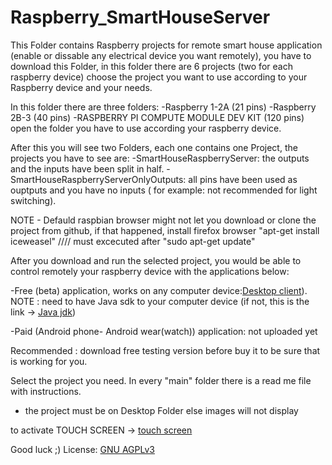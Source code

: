 # Raspberry_SmartHouseServer


This Folder contains Raspberry projects for remote smart house application (enable or dissable any electrical device you want remotely), you have to download this Folder, in this folder there are 6 projects (two for each raspberry device)  choose the project you want to use according to your Raspberry device and your needs.


In this folder there are three folders:
 -Raspberry 1-2A (21 pins)
 -Raspberry 2B-3 (40 pins)
 -RASPBERRY PI COMPUTE MODULE DEV KIT (120 pins)
open the folder you have to use according your raspberry device.

After this you will see two Folders, each one contains one Project, the projects you have to see are:
 -SmartHouseRaspberryServer: the outputs and the inputs have been split in half.
 -SmartHouseRaspberryServerOnlyOutputs: all pins have been used as ouptputs and you have no inputs ( for example: not recommended for light switching). 


NOTE - Defauld raspbian browser might not let you download or clone the project from github, if that happened, install firefox browser "apt-get install iceweasel" 
//// must excecuted after "sudo apt-get update" 

After you download and run the selected project, you would be able to control remotely your raspberry device with the applications below:


-Free (beta) application, works on any computer device:[Desktop client](https://github.com/tsoglani/Java_SmartHouseClient/blob/master/SmartHouseClient/dist/SmartHouseClient.jar)).       
NOTE : need to have Java sdk to your computer device (if not, this is the link -> [Java jdk](http://www.oracle.com/technetwork/java/javase/downloads/jdk8-downloads-2133151.html))

-Paid (Android phone- Android wear(watch)) application: not uploaded yet

Recommended : download free testing version before buy it to be sure that is working for you.


Select the project you need.
In every "main" folder there is a read me file with instructions.


- the project must be on Desktop Folder else images will not display


to activate TOUCH SCREEN -> [touch screen](https://github.com/tsoglani/Raspberry_SmartHouseServer/blob/master/touch%20screen%20info)


Good luck ;)
License: [GNU AGPLv3](https://github.com/tsoglani/Raspberry_SmartHouseServer/blob/master/LICENSE.txt)
